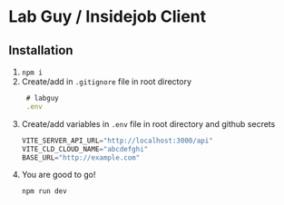 # Lab Guy / Insidejob Client

## Installation

1. `npm i`
2. Create/add in `.gitignore` file in root directory
   ```js
    # labguy
    .env
   ```
3. Create/add variables in `.env` file in root directory and github secrets
   ```js
   VITE_SERVER_API_URL="http://localhost:3000/api"
   VITE_CLD_CLOUD_NAME="abcdefghi"
   BASE_URL="http://example.com"
   ```
4. You are good to go!
   ```js
   npm run dev
   ```
